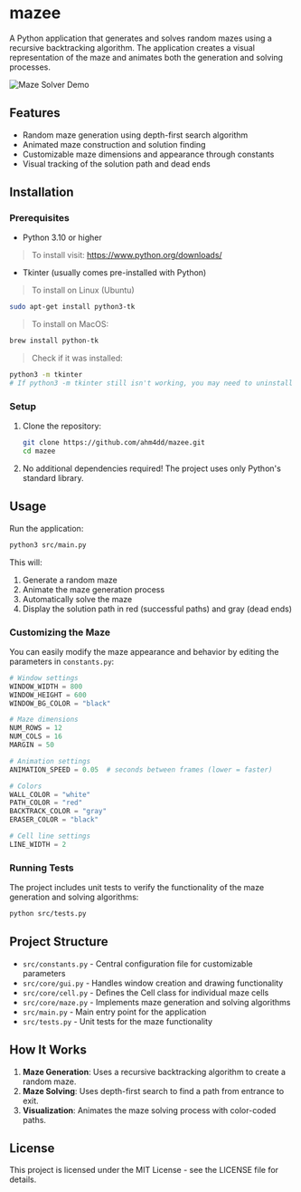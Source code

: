 # mazee

A Python application that generates and solves random mazes using a recursive backtracking algorithm. The application creates a visual representation of the maze and animates both the generation and solving processes.

![Maze Solver Demo](https://github.com/user-attachments/assets/fb1bb030-6ca8-4652-87af-9ff3a25b2338)

## Features

- Random maze generation using depth-first search algorithm
- Animated maze construction and solution finding
- Customizable maze dimensions and appearance through constants
- Visual tracking of the solution path and dead ends

## Installation

### Prerequisites

- Python 3.10 or higher
> To install visit: https://www.python.org/downloads/
  
- Tkinter (usually comes pre-installed with Python)
> To install on Linux (Ubuntu)
```bash
sudo apt-get install python3-tk
```
> To install on MacOS:
```zsh
brew install python-tk
```

> Check if it was installed:
```bash
python3 -m tkinter
# If python3 -m tkinter still isn't working, you may need to uninstall and reinstall Python so that it links to the now-available Tcl/Tk library.
```
### Setup

1. Clone the repository:
   ```bash
   git clone https://github.com/ahm4dd/mazee.git
   cd mazee
   ```

2. No additional dependencies required! The project uses only Python's standard library.

## Usage

Run the application:

```bash
python3 src/main.py
```

This will:
1. Generate a random maze
2. Animate the maze generation process
3. Automatically solve the maze
4. Display the solution path in red (successful paths) and gray (dead ends)

### Customizing the Maze

You can easily modify the maze appearance and behavior by editing the parameters in `constants.py`:

```python
# Window settings
WINDOW_WIDTH = 800
WINDOW_HEIGHT = 600
WINDOW_BG_COLOR = "black"

# Maze dimensions
NUM_ROWS = 12
NUM_COLS = 16
MARGIN = 50

# Animation settings
ANIMATION_SPEED = 0.05  # seconds between frames (lower = faster)

# Colors
WALL_COLOR = "white"
PATH_COLOR = "red"
BACKTRACK_COLOR = "gray"
ERASER_COLOR = "black"

# Cell line settings
LINE_WIDTH = 2
```

### Running Tests

The project includes unit tests to verify the functionality of the maze generation and solving algorithms:

```bash
python src/tests.py
```

## Project Structure

- `src/constants.py` - Central configuration file for customizable parameters
- `src/core/gui.py` - Handles window creation and drawing functionality
- `src/core/cell.py` - Defines the Cell class for individual maze cells
- `src/core/maze.py` - Implements maze generation and solving algorithms
- `src/main.py` - Main entry point for the application
- `src/tests.py` - Unit tests for the maze functionality

## How It Works

1. **Maze Generation**: Uses a recursive backtracking algorithm to create a random maze.
2. **Maze Solving**: Uses depth-first search to find a path from entrance to exit.
3. **Visualization**: Animates the maze solving process with color-coded paths.

## License

This project is licensed under the MIT License - see the LICENSE file for details.
